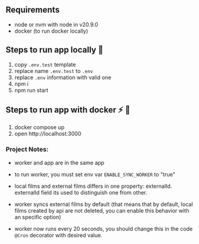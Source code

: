 ## Requirements
- node or nvm with node in v20.9.0
- docker (to run docker locally)

## Steps to run app locally :rocket:
1. copy `.env.test` template 
2. replace name `.env.test` to `.env`
3. replace `.env` information with valid one
4. npm i
5. npm run start

## Steps to run app with docker ⚡ :rocket:
1. docker compose up
2. open http://localhost:3000 


### Project Notes:
- worker and app are in the same app

- to run worker, you must set env var `ENABLE_SYNC_WORKER` to "true"

- local films and external films differs in one property: externalId.
externalId field its used to distinguish one from other.

- worker syncs external films by default (that means that by default, local films created by api are not deleted, you can enable this behavior with an specific option)

- worker now runs every 20 seconds, you should change this in the code `@Cron` decorator with desired value.